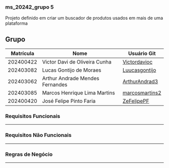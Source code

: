 ### ms_20242_grupo 5
Projeto definido em criar um buscador de produtos usados em mais de uma plataforma

## Grupo

|Matrícula|Nome|Usuário Git|
|---|---|---|
|202400422|Victor Davi de Oliveira Cunha|[Victordavioc](https://github.com/Victordavioc)|
|202403082|Lucas Gontijo de Moraes|[Luucasgontijo](https://github.com/Luucasgontijo)|
|202403062|Arthur Andrade Mendes Fernandes|[ArthurAndrad3](https://github.com/ArthurAndrad3)|
|202403085|Marcos Henrique Lima Martins|[marcosmartins2](https://github.com/marcosmartins2)|
|202400420|José Felipe Pinto Faria|[ZeFelipePF](https://github.com/ZeFelipePF)|

### Requisitos Funcionais
--------------------
### Requisitos Não Funcionais
--------------------
### Regras de Negócio
--------------------
